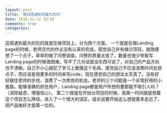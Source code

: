 ```yaml
---
layout: post
title: '第四周遇到的最大的坑'
date: 2016-11-12 19:58
comments: true
categories: 
---
```

这周遇到最大的坑的就是在做项目上，分为两个方面。
一个就是在做Landing page的时候，老师交代的作业没有认真的完成，感觉自己并有做过项目，就随便想了一个点子，草草的做了问卷调查。问卷的质量太低了，数量也很少导致写Landing page的时候很困难，写不了几句话就没东西可说了，对自己的产品方向也不清晰。自己不小心就犯了学习上傲慢这个毛病，感觉自己不应该浪费时间去想点子，而应该是用更多的时间来写code，现在感觉自己的想法太天真了。没有好好跟住老师的步伐，浪费了一次修炼的机会。老师的三个问题是一个非常好用的小套路，能够准确的抓住用户，Landing page都是用户所想所要那能不吸引人吗？（消除疑虑，增强信心）。
第二个就是在开始分项目的时候，我第一时间就是想着这个项目怎么挣钱，进入了一个很大的误区。组长说要开始这么想就基本走远了，把产品做好才是第一位的。